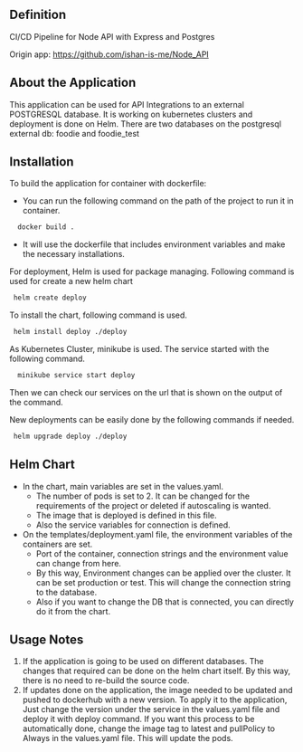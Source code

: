 ## Definition
CI/CD Pipeline for Node API with Express and Postgres

Origin app:
  https://github.com/ishan-is-me/Node_API

## About the Application
This application can be used for API Integrations to an external POSTGRESQL database. It is working on kubernetes clusters and deployment is done on Helm.
There are two databases on the postgresql external db: foodie and foodie_test

## Installation
To build the application for container with dockerfile:
  - You can run the following command on the path of the project to run it in container.
  ```sh
    docker build .
  ```
  - It will use the dockerfile that includes environment variables and make the necessary installations.

For deployment, Helm is used for package managing. Following command is used for create a new helm chart
   ```sh
    helm create deploy
   ```
   
To install the chart, following command is used.
   ```sh
    helm install deploy ./deploy 
   ```  
   
As Kubernetes Cluster, minikube is used. The service started with the following command.
  ```sh
    minikube service start deploy
  ```    
Then we can check our services on the url that is shown on the output of the command.

New deployments can be easily done by the following commands if needed.
  ```sh
   helm upgrade deploy ./deploy
  ``` 
  
## Helm Chart
  - In the chart, main variables are set in the values.yaml.
    * The number of pods is set to 2. It can be changed for the requirements of the project or deleted if autoscaling is wanted.
    * The image that is deployed is defined in this file.
    * Also the service variables for connection is defined.
  - On the templates/deployment.yaml file, the environment variables of the containers are set. 
    * Port of the container, connection strings and the environment value can change from here.
    * By this way, Environment changes can be applied over the cluster. It can be set production or test. This will change the connection string to the database.
    * Also if you want to change the DB that is connected, you can directly do it from the chart.

## Usage Notes
  1. If the application is going to be used on different databases. The changes that required can be done on the helm chart itself. By this way, there is no need to re-build the source code.
  2. If updates done on the application, the image needed to be updated and pushed to dockerhub with a new version. To apply it to the application, Just change the version under the service in the values.yaml file and deploy it with deploy command. If you want this process to be automatically done, change the image tag to latest and pullPolicy to Always in the values.yaml file. This will update the pods.

